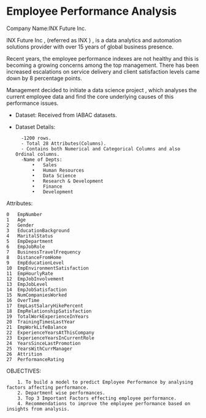 # Employee Performance Analysis
Company Name:INX Future Inc.

INX Future Inc , (referred as INX ) , is a data analytics and automation solutions provider 
with over 15 years of global business presence. 

Recent years, the employee performance indexes are not healthy and this is becoming a growing 
concerns among the top management. There has been increased escalations on service delivery and 
client satisfaction levels came down by 8 percentage points. 

Management decided to initiate a data science project , which analyses the current employee data and find 
the core underlying causes of this performance issues. 

* Dataset: Received from IABAC datasets.
* Dataset Details:

        -1200 rows.
        - Total 28 Attributes(Columns).
        - Contains both Numerical and Categorical Columns and also Ordinal columns.
        -Name of Depts:
            •	Sales
            •	Human Resources
            •	Data Science
            •	Research & Development
            •	Finance
            •	Development
            

Attributes:

    0   EmpNumber                     
    1   Age                           
    2   Gender                        
    3   EducationBackground           
    4   MaritalStatus                 
    5   EmpDepartment                 
    6   EmpJobRole                    
    7   BusinessTravelFrequency       
    8   DistanceFromHome              
    9   EmpEducationLevel             
    10  EmpEnvironmentSatisfaction    
    11  EmpHourlyRate                  
    12  EmpJobInvolvement              
    13  EmpJobLevel                    
    14  EmpJobSatisfaction             
    15  NumCompaniesWorked            
    16  OverTime                      
    17  EmpLastSalaryHikePercent      
    18  EmpRelationshipSatisfaction   
    19  TotalWorkExperienceInYears    
    20  TrainingTimesLastYear         
    21  EmpWorkLifeBalance             
    22  ExperienceYearsAtThisCompany  
    23  ExperienceYearsInCurrentRole  
    24  YearsSinceLastPromotion       
    25  YearsWithCurrManager          
    26  Attrition                     
    27  PerformanceRating

OBJECTIVES:

        1. To build a model to predict Employee Performance by analysing factors affecting performance.
        2. Department wise performances.
        3. Top 3 Important Factors effecting employee performance.
        4. Recommendations to improve the employee performance based on insights from analysis.


